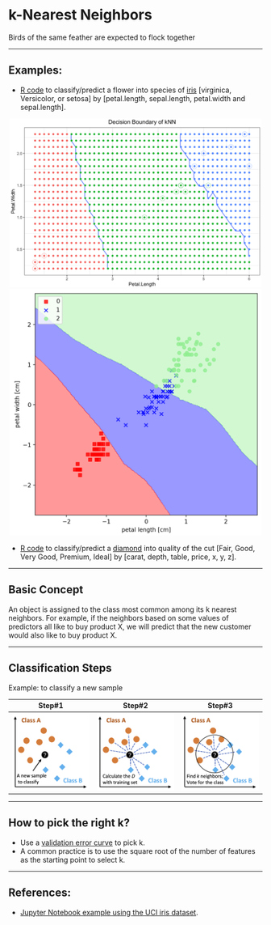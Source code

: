 # k-Nearest Neighbors
Birds of the same feather are expected to flock together

<hr>

## Examples:
* <a href="./kNN-examples.R">R code</a> to classify/predict a flower into species of <a href="https://stat.ethz.ch/R-manual/R-devel/library/datasets/html/iris.html">iris</a> [virginica, Versicolor, or setosa] by [petal.length, sepal.length, petal.width and sepal.length].

<p align="center"><img src="./images/kNN-decision-boundary-iris-example-R.png" width="500px"><img src="./images/kNN-decision-boundary-iris-example-python.png" width="500px"></p>

* <a href="./kNN-examples.R">R code</a> to classify/predict a <a href="https://ggplot2.tidyverse.org/reference/diamonds.html">diamond</a> into quality of the cut [Fair, Good, Very Good, Premium, Ideal] by [carat, depth, table, price, x, y, z].


<hr>

## Basic Concept

An object is assigned to the class most common among its k nearest neighbors. For example, if the neighbors based on some values of predictors all like to buy product X, we will predict that the new customer would also like to buy product X.

<hr>

## Classification Steps

Example: to classify a new sample

Step#1 | Step#2 | Step#3
--- | --- | ---
<img src="./images/kNN-classification-step-1.png" width="300px"> | <img src="./images/kNN-classification-step-2.png" width="300px"> | <img src="./images/kNN-classification-step-3.png" width="300px">

<hr>

## How to pick the right k?

* Use a <a href="https://www.analyticsvidhya.com/blog/2018/03/introduction-k-neighbours-algorithm-clustering/">validation error curve</a> to pick k.
* A common practice is to use the square root of the number of features as the starting point to select k.

<hr>

## References:
* <a href="./kNN-iris.ipynb">Jupyter Notebook example using the UCI iris dataset</a>.
